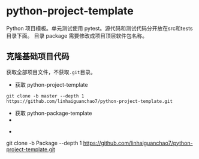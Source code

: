 # python-project-template
Python 项目模板。单元测试使用 pytest。源代码和测试代码分开放在src和tests目录下面。
目录 package 需要修改成项目顶层软件包名称。

## 克隆基础项目代码

获取全部项目文件，不获取`.git`目录。

+ 获取 python-project-template

```shell
git clone -b master --depth 1 https://github.com/linhaiguanchao7/python-project-template.git
```

+ 获取 python-package-template
+ 
+ ```shell
git clone -b Package --depth 1 https://github.com/linhaiguanchao7/python-project-template.git
```
